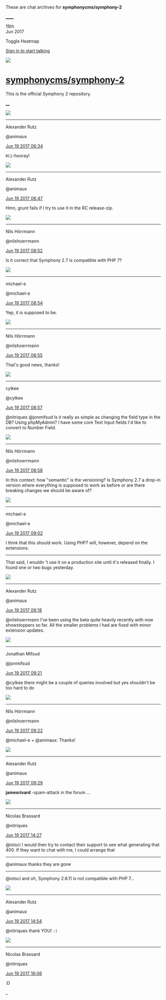 These are chat archives for **symphonycms/symphony-2**

[__](/symphonycms/symphony-2/archives/2017/06/20)[__](/symphonycms/symphony-2/archives/2017/06/18)

19th  
Jun 2017

Toggle Heatmap

[Sign in to start talking](/login?action=login&button=archive-login)

![](https://avatars-02.gitter.im/group/iv/3/57542c45c43b8c601977197e?s=48)

#  [symphonycms/symphony-2](/symphonycms/symphony-2)

This is the official Symphony 2 repository.

[ __](/orgs/symphonycms/rooms "More symphonycms rooms")

![](https://avatars2.githubusercontent.com/u/446874?v=4&s=30)

____

Alexander Rutz

@animaux

[Jun 19 2017
06:34](https://gitter.im/symphonycms/symphony-2?at=594770866549436c7d5fad0c)

`RC1`-hooray!

![](https://avatars2.githubusercontent.com/u/446874?v=4&s=30)

____

Alexander Rutz

@animaux

[Jun 19 2017
06:47](https://gitter.im/symphonycms/symphony-2?at=5947736c02c480e6725a6894)

Hmn, grunt fails if I try to use it in the RC release-zip.

![](https://avatars0.githubusercontent.com/u/25466?v=4&s=30)

____

Nils Hörrmann

@nilshoerrmann

[Jun 19 2017
08:52](https://gitter.im/symphonycms/symphony-2?at=594790d6cf9c13503c9dbe73)

Is it correct that Symphony 2.7 is compatible with PHP 7?

![](https://avatars2.githubusercontent.com/u/40072?v=4&s=30)

____

michael-e

@michael-e

[Jun 19 2017
08:54](https://gitter.im/symphonycms/symphony-2?at=5947914dd83c50560c2155ea)

Yep, it is supposed to be.

![](https://avatars0.githubusercontent.com/u/25466?v=4&s=30)

____

Nils Hörrmann

@nilshoerrmann

[Jun 19 2017
08:55](https://gitter.im/symphonycms/symphony-2?at=5947919131f589c64fc025dd)

That's good news, thanks!

![](https://avatars0.githubusercontent.com/u/11518707?v=4&s=30)

____

cylkee

@cylkee

[Jun 19 2017
08:57](https://gitter.im/symphonycms/symphony-2?at=594791e6142826e972ccb02b)

@nitriques @jonmifsud Is it really as simple as changing the field type in the
DB? Using phpMyAdmin? I have some core Text Input fields I'd like to convert
to Number Field.

![](https://avatars0.githubusercontent.com/u/25466?v=4&s=30)

____

Nils Hörrmann

@nilshoerrmann

[Jun 19 2017
08:58](https://gitter.im/symphonycms/symphony-2?at=5947922331f589c64fc02898)

In this context: how "semantic" is the versioning? Is Symphony 2.7 a drop-in
version where everything is supposed to work as before or are there breaking
changes we should be aware of?

![](https://avatars2.githubusercontent.com/u/40072?v=4&s=30)

____

michael-e

@michael-e

[Jun 19 2017
09:02](https://gitter.im/symphonycms/symphony-2?at=594793326549436c7d60574a)

I think that this should work. Using PHP7 will, however, depend on the
extensions.

____

That said, I wouldn 't use it on a production site until it's released
finally. I found one or two bugs yesterday.

![](https://avatars2.githubusercontent.com/u/446874?v=4&s=30)

____

Alexander Rutz

@animaux

[Jun 19 2017
09:18](https://gitter.im/symphonycms/symphony-2?at=594796e4cf9c13503c9ddac6)

@nilshoerrmann I’ve been using the beta quite heavily recently with now
showstoppers so far. All the smaller problems I had are fixed with minor
extension updates.

![](https://avatars1.githubusercontent.com/u/859775?v=4&s=30)

____

Jonathan Mifsud

@jonmifsud

[Jun 19 2017
09:21](https://gitter.im/symphonycms/symphony-2?at=5947978de531dbc905fa0b1e)

@cylkee there might be a couple of queries involved but yes shouldn't be too
hard to do

![](https://avatars0.githubusercontent.com/u/25466?v=4&s=30)

____

Nils Hörrmann

@nilshoerrmann

[Jun 19 2017
09:22](https://gitter.im/symphonycms/symphony-2?at=594797cdcf9c13503c9de01a)

@michael-e \+ @animaux: Thanks!

![](https://avatars2.githubusercontent.com/u/446874?v=4&s=30)

____

Alexander Rutz

@animaux

[Jun 19 2017
09:29](https://gitter.im/symphonycms/symphony-2?at=5947996dcaf4d68d6f4b8607)

**jamesrivard** -spam-attack in the forum …

![](https://avatars1.githubusercontent.com/u/771169?v=4&s=30)

____

Nicolas Brassard

@nitriques

[Jun 19 2017
14:27](https://gitter.im/symphonycms/symphony-2?at=5947df3acaf4d68d6f4cd687)

@iotsci I would then try to contact their support to see what generating that
400. If they want to chat with me, I could arrange that

____

@animaux thanks they are gone

____

@iotsci and oh, Symphony 2.6.11 is not compatible with PHP 7...

![](https://avatars2.githubusercontent.com/u/446874?v=4&s=30)

____

Alexander Rutz

@animaux

[Jun 19 2017
14:54](https://gitter.im/symphonycms/symphony-2?at=5947e592e531dbc905fb8bf1)

@nitriques thank YOU! `:)`

![](https://avatars1.githubusercontent.com/u/771169?v=4&s=30)

____

Nicolas Brassard

@nitriques

[Jun 19 2017
16:06](https://gitter.im/symphonycms/symphony-2?at=5947f69a5bf0bef94cbf3453)

:D

_

